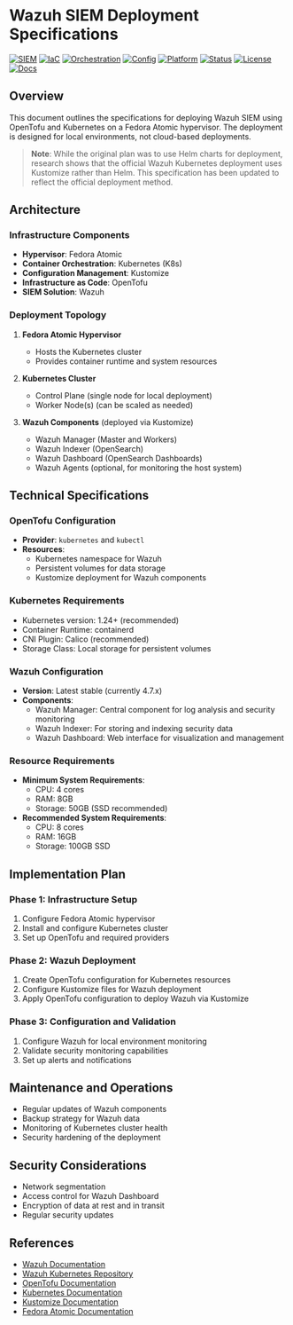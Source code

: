 # Wazuh SIEM Deployment Specifications

[![SIEM](https://img.shields.io/badge/SIEM-Wazuh-blue?style=for-the-badge&logo=wazuh)](https://wazuh.com/)
[![IaC](https://img.shields.io/badge/IaC-OpenTofu-844FBA?style=for-the-badge&logo=terraform)](https://opentofu.org/)
[![Orchestration](https://img.shields.io/badge/orchestration-Kubernetes-326CE5?style=for-the-badge&logo=kubernetes)](https://kubernetes.io/)
[![Config](https://img.shields.io/badge/config-Kustomize-3970E4?style=for-the-badge&logo=kubernetes)](https://kustomize.io/)
[![Platform](https://img.shields.io/badge/platform-Fedora%20Atomic-294172?style=for-the-badge&logo=fedora)](https://fedoraproject.org/atomic/)
[![Status](https://img.shields.io/badge/status-development-yellow?style=for-the-badge&logo=github)](https://github.com/RyansOpenSauceRice/Wazuh-and-OpenTofu-Local-K3S)
[![License](https://img.shields.io/badge/license-AGPL--3.0-blue?style=for-the-badge)](https://github.com/RyansOpenSauceRice/Wazuh-and-OpenTofu-Local-K3S/blob/main/LICENSE)
[![Docs](https://img.shields.io/badge/docs-green?style=for-the-badge)](https://github.com/RyansOpenSauceRice/Wazuh-and-OpenTofu-Local-K3S/tree/main/docs)

## Overview

This document outlines the specifications for deploying Wazuh SIEM using OpenTofu and Kubernetes
on a Fedora Atomic hypervisor. The deployment is designed for local environments, not cloud-based deployments.

> **Note**: While the original plan was to use Helm charts for deployment, research shows that the official Wazuh
> Kubernetes deployment uses Kustomize rather than Helm. This specification has been updated to reflect the official
> deployment method.

## Architecture

### Infrastructure Components

- **Hypervisor**: Fedora Atomic
- **Container Orchestration**: Kubernetes (K8s)
- **Configuration Management**: Kustomize
- **Infrastructure as Code**: OpenTofu
- **SIEM Solution**: Wazuh

### Deployment Topology

1. **Fedora Atomic Hypervisor**
   - Hosts the Kubernetes cluster
   - Provides container runtime and system resources

2. **Kubernetes Cluster**
   - Control Plane (single node for local deployment)
   - Worker Node(s) (can be scaled as needed)

3. **Wazuh Components** (deployed via Kustomize)
   - Wazuh Manager (Master and Workers)
   - Wazuh Indexer (OpenSearch)
   - Wazuh Dashboard (OpenSearch Dashboards)
   - Wazuh Agents (optional, for monitoring the host system)

## Technical Specifications

### OpenTofu Configuration

- **Provider**: `kubernetes` and `kubectl`
- **Resources**:
  - Kubernetes namespace for Wazuh
  - Persistent volumes for data storage
  - Kustomize deployment for Wazuh components

### Kubernetes Requirements

- Kubernetes version: 1.24+ (recommended)
- Container Runtime: containerd
- CNI Plugin: Calico (recommended)
- Storage Class: Local storage for persistent volumes

### Wazuh Configuration

- **Version**: Latest stable (currently 4.7.x)
- **Components**:
  - Wazuh Manager: Central component for log analysis and security monitoring
  - Wazuh Indexer: For storing and indexing security data
  - Wazuh Dashboard: Web interface for visualization and management

### Resource Requirements

- **Minimum System Requirements**:
  - CPU: 4 cores
  - RAM: 8GB
  - Storage: 50GB (SSD recommended)
- **Recommended System Requirements**:
  - CPU: 8 cores
  - RAM: 16GB
  - Storage: 100GB SSD

## Implementation Plan

### Phase 1: Infrastructure Setup

1. Configure Fedora Atomic hypervisor
2. Install and configure Kubernetes cluster
3. Set up OpenTofu and required providers

### Phase 2: Wazuh Deployment

1. Create OpenTofu configuration for Kubernetes resources
2. Configure Kustomize files for Wazuh deployment
3. Apply OpenTofu configuration to deploy Wazuh via Kustomize

### Phase 3: Configuration and Validation

1. Configure Wazuh for local environment monitoring
2. Validate security monitoring capabilities
3. Set up alerts and notifications

## Maintenance and Operations

- Regular updates of Wazuh components
- Backup strategy for Wazuh data
- Monitoring of Kubernetes cluster health
- Security hardening of the deployment

## Security Considerations

- Network segmentation
- Access control for Wazuh Dashboard
- Encryption of data at rest and in transit
- Regular security updates

## References

- [Wazuh Documentation](https://documentation.wazuh.com/)
- [Wazuh Kubernetes Repository](https://github.com/wazuh/wazuh-kubernetes)
- [OpenTofu Documentation](https://opentofu.org/docs/)
- [Kubernetes Documentation](https://kubernetes.io/docs/home/)
- [Kustomize Documentation](https://kubernetes.io/docs/tasks/manage-kubernetes-objects/kustomization/)
- [Fedora Atomic Documentation](https://docs.fedoraproject.org/en-US/fedora-coreos/)
